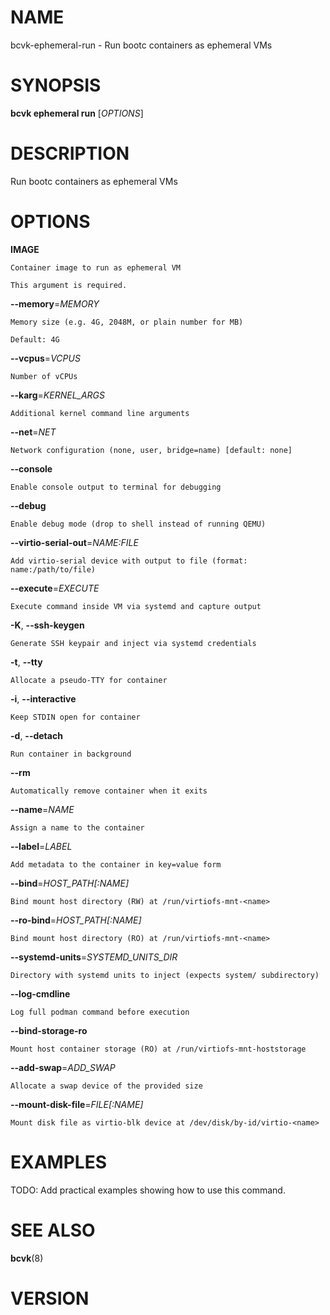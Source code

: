 # NAME

bcvk-ephemeral-run - Run bootc containers as ephemeral VMs

# SYNOPSIS

**bcvk ephemeral run** [*OPTIONS*]

# DESCRIPTION

Run bootc containers as ephemeral VMs

# OPTIONS

<!-- BEGIN GENERATED OPTIONS -->
**IMAGE**

    Container image to run as ephemeral VM

    This argument is required.

**--memory**=*MEMORY*

    Memory size (e.g. 4G, 2048M, or plain number for MB)

    Default: 4G

**--vcpus**=*VCPUS*

    Number of vCPUs

**--karg**=*KERNEL_ARGS*

    Additional kernel command line arguments

**--net**=*NET*

    Network configuration (none, user, bridge=name) [default: none]

**--console**

    Enable console output to terminal for debugging

**--debug**

    Enable debug mode (drop to shell instead of running QEMU)

**--virtio-serial-out**=*NAME:FILE*

    Add virtio-serial device with output to file (format: name:/path/to/file)

**--execute**=*EXECUTE*

    Execute command inside VM via systemd and capture output

**-K**, **--ssh-keygen**

    Generate SSH keypair and inject via systemd credentials

**-t**, **--tty**

    Allocate a pseudo-TTY for container

**-i**, **--interactive**

    Keep STDIN open for container

**-d**, **--detach**

    Run container in background

**--rm**

    Automatically remove container when it exits

**--name**=*NAME*

    Assign a name to the container

**--label**=*LABEL*

    Add metadata to the container in key=value form

**--bind**=*HOST_PATH[:NAME]*

    Bind mount host directory (RW) at /run/virtiofs-mnt-<name>

**--ro-bind**=*HOST_PATH[:NAME]*

    Bind mount host directory (RO) at /run/virtiofs-mnt-<name>

**--systemd-units**=*SYSTEMD_UNITS_DIR*

    Directory with systemd units to inject (expects system/ subdirectory)

**--log-cmdline**

    Log full podman command before execution

**--bind-storage-ro**

    Mount host container storage (RO) at /run/virtiofs-mnt-hoststorage

**--add-swap**=*ADD_SWAP*

    Allocate a swap device of the provided size

**--mount-disk-file**=*FILE[:NAME]*

    Mount disk file as virtio-blk device at /dev/disk/by-id/virtio-<name>

<!-- END GENERATED OPTIONS -->

# EXAMPLES

TODO: Add practical examples showing how to use this command.

# SEE ALSO

**bcvk**(8)

# VERSION

<!-- VERSION PLACEHOLDER -->
